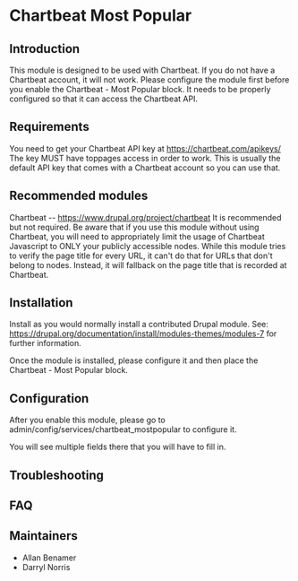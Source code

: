 # Chartbeat Most Popular

## Introduction
This module is designed to be used with Chartbeat. If you do not have a Chartbeat account, it will not work. Please 
configure the module first before you enable the Chartbeat - Most Popular block. It needs to be properly configured
so that it can access the Chartbeat API.

## Requirements
You need to get your Chartbeat API key at https://chartbeat.com/apikeys/
The key MUST have toppages access in order to work. This is usually the default API key that comes with a Chartbeat 
account so you can use that.

## Recommended modules
Chartbeat -- https://www.drupal.org/project/chartbeat
It is recommended but not required. Be aware that if you use this module without using Chartbeat, you will need to 
appropriately limit the usage of Chartbeat Javascript to ONLY your publicly accessible nodes. While this module tries
to verify the page title for every URL, it can't do that for URLs that don't belong to nodes. Instead, it will fallback
on the page title that is recorded at Chartbeat. 

## Installation
Install as you would normally install a contributed Drupal module. See:
https://drupal.org/documentation/install/modules-themes/modules-7
for further information.

Once the module is installed, please configure it and then place the Chartbeat - Most Popular block.

## Configuration
After you enable this module, please go to admin/config/services/chartbeat_mostpopular to configure it.

You will see multiple fields there that you will have to fill in.

## Troubleshooting
## FAQ
## Maintainers
 * Allan Benamer
 * Darryl Norris
